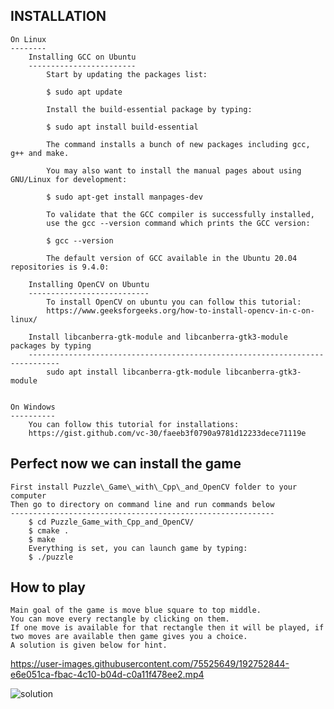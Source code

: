 INSTALLATION
------------

	On Linux
	--------
		Installing GCC on Ubuntu
		------------------------
			Start by updating the packages list:

			$ sudo apt update

			Install the build-essential package by typing:

			$ sudo apt install build-essential

			The command installs a bunch of new packages including gcc, g++ and make.

			You may also want to install the manual pages about using GNU/Linux for development:

			$ sudo apt-get install manpages-dev

			To validate that the GCC compiler is successfully installed,
			use the gcc --version command which prints the GCC version:

			$ gcc --version

			The default version of GCC available in the Ubuntu 20.04 repositories is 9.4.0:

		Installing OpenCV on Ubuntu
		---------------------------
			To install OpenCV on ubuntu you can follow this tutorial:
			https://www.geeksforgeeks.org/how-to-install-opencv-in-c-on-linux/

		Install libcanberra-gtk-module and libcanberra-gtk3-module packages by typing
		-----------------------------------------------------------------------------
			sudo apt install libcanberra-gtk-module libcanberra-gtk3-module


	On Windows
	----------
		You can follow this tutorial for installations:
		https://gist.github.com/vc-30/faeeb3f0790a9781d12233dece71119e


Perfect now we can install the game
-----------------------------------
	First install Puzzle\_Game\_with\_Cpp\_and_OpenCV folder to your computer
	Then go to directory on command line and run commands below
	-----------------------------------------------------------
		$ cd Puzzle_Game_with_Cpp_and_OpenCV/
		$ cmake .
		$ make
		Everything is set, you can launch game by typing:
		$ ./puzzle


How to play
-----------
	Main goal of the game is move blue square to top middle.
	You can move every rectangle by clicking on them.
	If one move is available for that rectangle then it will be played, if two moves are available then game gives you a choice.
	A solution is given below for hint.


https://user-images.githubusercontent.com/75525649/192752844-e6e051ca-fbac-4c10-b04d-c0a11f478ee2.mp4

![solution](https://user-images.githubusercontent.com/75525649/192594709-6afcffb9-45ba-4cbe-bf3a-ddd205ff5b08.png)
